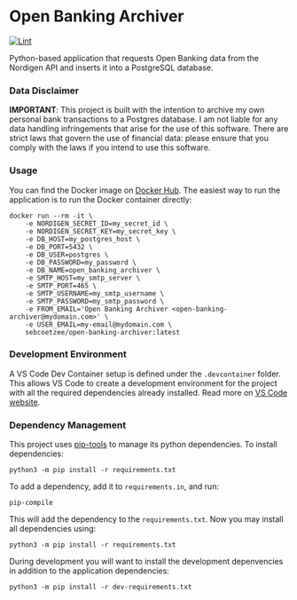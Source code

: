 # Open Banking Archiver

[![Lint](https://github.com/sebcoetzee/open-banking-archiver/actions/workflows/lint.yaml/badge.svg)](https://github.com/sebcoetzee/open-banking-archiver/actions/workflows/lint.yaml)

Python-based application that requests Open Banking data from the Nordigen API and inserts it into a PostgreSQL database.

### Data Disclaimer

**IMPORTANT**: This project is built with the intention to archive my own personal bank transactions to a Postgres database. I am not liable for any data handling infringements that arise for the use of this software. There are strict laws that govern the use of financial data: please ensure that you comply with the laws if you intend to use this software.

### Usage

You can find the Docker image on [Docker Hub](https://hub.docker.com/repository/docker/sebcoetzee/open-banking-archiver/general). The easiest way to run the application is to run the Docker container directly:

```
docker run --rm -it \
    -e NORDIGEN_SECRET_ID=my_secret_id \
    -e NORDIGEN_SECRET_KEY=my_secret_key \
    -e DB_HOST=my_postgres_host \
    -e DB_PORT=5432 \
    -e DB_USER=postgres \
    -e DB_PASSWORD=my_password \
    -e DB_NAME=open_banking_archiver \
    -e SMTP_HOST=my_smtp_server \
    -e SMTP_PORT=465 \
    -e SMTP_USERNAME=my_smtp_username \
    -e SMTP_PASSWORD=my_smtp_password \
    -e FROM_EMAIL='Open Banking Archiver <open-banking-archiver@mydomain.com>' \
    -e USER_EMAIL=my-email@mydomain.com \
    sebcoetzee/open-banking-archiver:latest
```

### Development Environment

A VS Code Dev Container setup is defined under the `.devcontainer` folder. This allows VS Code to create a development environment for the project with all the required dependencies already installed. Read more on [VS Code website](https://code.visualstudio.com/docs/devcontainers/containers).

### Dependency Management

This project uses [pip-tools](https://github.com/jazzband/pip-tools) to manage its python dependencies. To install dependencies:

```
python3 -m pip install -r requirements.txt
```

To add a dependency, add it to `requirements.in`, and run:

```
pip-compile
```

This will add the dependency to the `requirements.txt`. Now you may install all dependencies using:

```
python3 -m pip install -r requirements.txt
```

During development you will want to install the development depenvencies in addition to the application dependencies:

```
python3 -m pip install -r dev-requirements.txt
```
